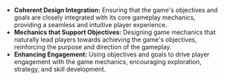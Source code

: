 - **Coherent Design Integration:** Ensuring that the game's objectives and goals are closely integrated with its core gameplay mechanics, providing a seamless and intuitive player experience.
- **Mechanics that Support Objectives:** Designing game mechanics that naturally lead players towards achieving the game's objectives, reinforcing the purpose and direction of the gameplay.
- **Enhancing Engagement:** Using objectives and goals to drive player engagement with the game mechanics, encouraging exploration, strategy, and skill development.